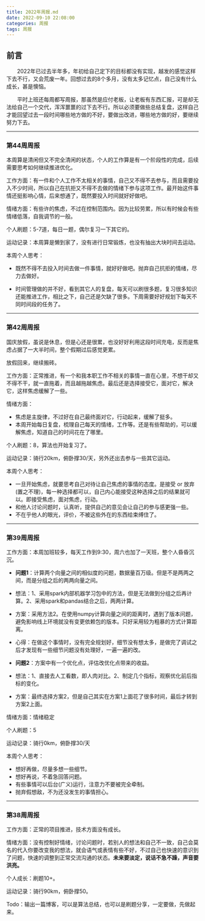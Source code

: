 ```yaml
---
title: 2022年周报.md
date: 2022-09-10 22:08:00
categories: 周报
tags: 周报
---
```


## 前言

&emsp;&emsp;2022年已过去半年多，年初给自己定下的目标都没有实现，越发的感觉这样下去不行，又会荒废一年。回想过去的8个多月，没有太多记忆点，自己没有什么成长，甚是懊恼。

&emsp;&emsp;平时上班还每周都写周报，那虽然是应付老板，让老板有东西汇报，可是却无法给自己一个交代，浑浑噩噩的过下去不行。所以必须要做些总结复盘，这样自己才能回望过去一段时间哪些地方做的不好，要做出改进，哪些地方做的好，要继续努力下去。

------

### 第44周周报

本周算是清闲但又不完全清闲的状态，个人的工作算是有一个阶段性的完成，后续需要思考如何继续推进优化。

工作方面：有一件和个人工作不太相关的事情，自己又不得不去参与，而且需要投入不少时间，所以自己在抗拒又不得不去做的情绪下参与这项工作。最开始这件事情还挺影响心情，后来想通了，既然要投入时间就好好做吧。

情绪方面：有些许的焦虑，不过在控制范围内。因为比较劳累，所以有时候会有些情绪低落，自我调节的一般。

个人刷题：5-7道，每日一题，偶尔复习一下其它的。

运动记录：本周算是懒到家了，没有进行日常锻炼，也没有抽出大块时间去运动。

本周个人思考：

- 既然不得不去投入时间去做一件事情，就好好做吧。抛弃自己抗拒的情绪，尽力去做好。

- 时间管理做的并不好，看到其它人的复盘，每天可以刷很多题，复习很多知识还能推进工作，相比之下，自己还是欠缺了很多。下周需要好好规划下每天不同时间段的任务了。

  

------

### 第42周周报

国庆放假，虽说是休息，但是心还是很累，也没好好利用这段时间充电，反而是焦虑占据了一大半时间，整个假期过后感觉更累。

放假回来，继续搬砖。

工作方面：正常推进，有一个和我本职工作不相关的事情一直在心里，不想干却又不得不干，就一直拖着，而且越拖越焦虑。最后还是选择接受它，面对它，解决它，这样焦虑缓解了一些。

情绪方面：

- 焦虑是主旋律，不过好在自己最终面对它，行动起来，缓解了挺多。
- 本周开始每日复盘，梳理自己每天的情绪，工作等。还是有些帮助的，可以缓解焦虑，知道自己的时间花在了哪里。

个人刷题：8，算法也开始复习了。

运动记录：骑行20km，俯卧撑30/天，另外还出去参与一些其它运动。

本周个人思考：

- 一旦开始焦虑，就要思考自己对待让自己焦虑的事情的态度。是接受 or 放弃(置之不理)，每一种选择都可以，自己内心能接受这种选择之后的结果就可以。即接受焦虑，面对焦虑，行动。
- 和他人讨论问题时，认真听，提供自己的意见会让自己的参与感更强一些。
- 不在乎他人的眼光，评价，不被这些外在的东西给束缚住了。

------

### 第39周周报

工作方面：本周加班较多，每天工作到9:30，周六也加了一天班，整个人昏昏沉沉。

- **问题1**：计算两个向量之间的相似度的问题，数据量百万级。但是不是两两之间，而是分组之后的两两向量之间。

- 想法：1、采用spark内部机器学习包中的方法，但是无法做到分组之后再计算。2、采用spark和pandas结合之后，两两计算。

- 方案：采用方法2。在使用numpy计算向量之间的距离时，遇到了版本问题，避免影响线上环境就没有变更依赖包的版本。只好采用较为粗暴的方式计算距离。

- 心得：在做这个事情时，没有完全规划好，细节没有想太多，是做完了调试之后才发现有一些细节问题没有处理好，一遍一遍的改。

  

- **问题2**：方案中有一个优化点，评估改优化点带来的收益。

- 想法：1、直接去人工看数，即人肉对比。2、制定几个指标，观察优化前后指标的变化。

- 方案：最终选择方案2，但是自己其实在方案1上面花了很多时间，最后才转到方案2上面。

情绪方面：情绪稳定

个人刷题：5

运动记录：骑行0km，俯卧撑30/天

本周个人思考：

- 想好再做，尽量多想一些细节。
- 想好再说，不着急回答问题。
- 有些事情可以后台(广义)运行，注意力不要被完全牵制。
- 抛弃假想敌，不为还没发生的事情担心。

------

### 第38周周报

工作方面：正常的项目推进，技术方面没有成长。

情绪方面：没有控制好情绪，讨论问题时，若别人的想法和自己不一致，自己会莫名的代入你要改变我的想法，就会语气或表情有些不好，不过自己也快速的意识到了问题，快速的调整到正常交流沟通的状态。**未来要淡定，说话不急不躁，声音要洪亮。**

个人成长：刷题10+。

运动记录：骑行90km，俯卧撑50。

Todo：输出一篇博客，可以是算法总结，也可以是刷题分享，一定要做，先做起来。



